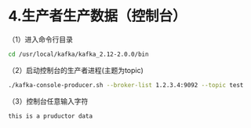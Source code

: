 # 4.生产者生产数据（控制台）

（1）进入命令行目录

```bash
cd /usr/local/kafka/kafka_2.12-2.0.0/bin
```

（2）启动控制台的生产者进程(主题为topic)

```bash
./kafka-console-producer.sh --broker-list 1.2.3.4:9092 --topic test
```

（3）控制台任意输入字符

```bash
this is a pruductor data
```